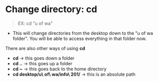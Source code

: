 # Change directory: cd

> EX: cd "u of wa"

- This will change directories from the desktop down to the "u of wa folder". You will be able to access everything in that folder now.

There are also other ways of using **cd**
- **cd** -> this goes down a folder
- **cd ..** -> this goes up a folder
- **cd ~** -> this goes back to the home directory
- **cd desktop/u\ of\ wa/info\ 201/** -> this is an absolute path
